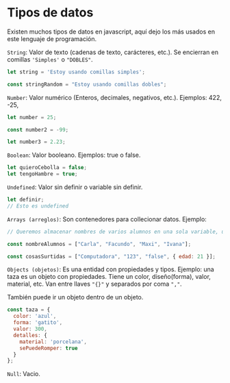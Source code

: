 # **Tipos de datos**

Existen muchos tipos de datos en javascript, aquí dejo los más usados en este lenguaje de programación.

`String`: Valor de texto (cadenas de texto, carácteres, etc.). Se encierran en comillas `'Simples'` o `"DOBLES"`.

~~~js
let string = 'Estoy usando comillas simples';

const stringRandom = "Estoy usando comillas dobles";
~~~

`Number`: Valor numérico (Enteros, decimales, negativos, etc.). Ejemplos: 422, -25,

~~~js
let number = 25;

const number2 = -99;

let number3 = 2.23;
~~~

`Boolean`: Valor booleano. Ejemplos: true o false.

~~~js
let quieroCebolla = false;
let tengoHambre = true;
~~~

`Undefined`: Valor sin definir o variable sin definir.

~~~js
let definir;
// Esto es undefined
~~~

`Arrays (arreglos)`: Son contenedores para collecionar datos. Ejemplo:

~~~js
// Queremos almacenar nombres de varios alumnos en una sola variable, usamos array.

const nombreAlumnos = ["Carla", "Facundo", "Maxi", "Ivana"];

const cosasSurtidas = ["Computadora", "123", "false", { edad: 21 }];
~~~

`Objects (objetos)`: Es una entidad con propiedades y tipos. Ejemplo: una taza es un objeto con propiedades. Tiene un color, diseño(forma), valor, material, etc. Van entre llaves `"{}"` y separados por coma `","`.

También puede ir un objeto dentro de un objeto.

~~~js
const taza = {
  color: 'azul',
  forma: 'gatito',
  valor: 300,
  detalles: {
    material: 'porcelana',
    sePuedeRomper: true
  }
};
~~~

`Null`: Vacio.